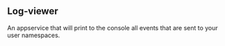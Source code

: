 ## Log-viewer

An appservice that will print to the console all events that are sent to your user namespaces.